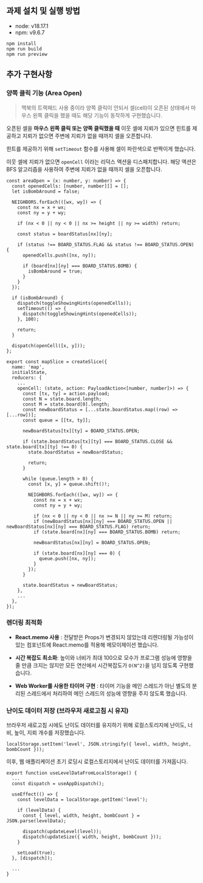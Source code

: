 ## 과제 설치 및 실행 방법

- node: v18.17.1
- npm: v9.6.7

```
npm install
npm run build
npm run preview
```

## 추가 구현사항

### 양쪽 클릭 기능 (Area Open)

> 맥북의 트랙패드 사용 중이라 양쪽 클릭이 안되서 셀(cell)이 오픈된 상태에서 마우스 왼쪽 클릭을 했을 때도 해당 기능이 동작하게 구현했습니다.

오픈된 셀을 **마우스 왼쪽 클릭 또는 양쪽 클릭했을 때** 이웃 셀에 지뢰가 있으면 힌트를 제공하고 지뢰가 없으면 주변에 지뢰가 없을 때까지 셀을 오픈합니다.

힌트를 제공하기 위해 `setTimeout` 함수를 사용해 셀이 파란색으로 반짝이게 했습니다.

이웃 셀에 지뢰가 없으면 `openCell` 이라는 리덕스 액션을 디스패치합니다. 해당 액션은 BFS 알고리즘을 사용하여 주변에 지뢰가 없을 때까지 셀을 오픈합니다.

```tsx
const areaOpen = (x: number, y: number) => {
  const openedCells: [number, number][] = [];
  let isBombAround = false;

  NEIGHBORS.forEach(([wx, wy]) => {
    const nx = x + wx;
    const ny = y + wy;

    if (nx < 0 || ny < 0 || nx >= height || ny >= width) return;

    const status = boardStatus[nx][ny];

    if (status !== BOARD_STATUS.FLAG && status !== BOARD_STATUS.OPEN) {
      openedCells.push([nx, ny]);

      if (board[nx][ny] === BOARD_STATUS.BOMB) {
        isBombAround = true;
      }
    }
  });

  if (isBombAround) {
    dispatch(toggleShowingHints(openedCells));
    setTimeout(() => {
      dispatch(toggleShowingHints(openedCells));
    }, 100);

    return;
  }

  dispatch(openCell([x, y]));
};
```

```tsx
export const mapSlice = createSlice({
  name: 'map',
  initialState,
  reducers: {
    ...
    openCell: (state, action: PayloadAction<[number, number]>) => {
      const [tx, ty] = action.payload;
      const N = state.board.length;
      const M = state.board[0].length;
      const newBoardStatus = [...state.boardStatus.map((row) => [...row])];
      const queue = [[tx, ty]];

      newBoardStatus[tx][ty] = BOARD_STATUS.OPEN;

      if (state.boardStatus[tx][ty] === BOARD_STATUS.CLOSE && state.board[tx][ty] !== 0) {
        state.boardStatus = newBoardStatus;

        return;
      }

      while (queue.length > 0) {
        const [x, y] = queue.shift()!;

        NEIGHBORS.forEach(([wx, wy]) => {
          const nx = x + wx;
          const ny = y + wy;

          if (nx < 0 || ny < 0 || nx >= N || ny >= M) return;
          if (newBoardStatus[nx][ny] === BOARD_STATUS.OPEN || newBoardStatus[nx][ny] === BOARD_STATUS.FLAG) return;
          if (state.board[nx][ny] === BOARD_STATUS.BOMB) return;

          newBoardStatus[nx][ny] = BOARD_STATUS.OPEN;

          if (state.board[nx][ny] === 0) {
            queue.push([nx, ny]);
          }
        });
      }

      state.boardStatus = newBoardStatus;
    },
    ...
  },
});
```

### 렌더링 최적화

- **React.memo 사용** : 전달받은 Props가 변경되지 않았는데 리렌더링될 가능성이 있는 컴포넌트에 React.memo를 적용해 메모이제이션 했습니다.

- **시간 복잡도 최소화**: 높이와 너비가 최대 100으로 모수가 프로그램 성능에 영향을 줄 만큼 크지는 않지만 모든 연산에서 시간복잡도가 `O(N^2)`을 넘지 않도록 구현했습니다.

- **Web Worker를 사용한 타이머 구현** : 타이머 기능을 메인 스레드가 아닌 별도의 분리된 스레드에서 처리하여 메인 스레드의 성능에 영향을 주지 않도록 했습니다.

### 난이도 데이터 저장 (브라우저 새로고침 시 유지)

브라우저 새로고침 시에도 난이도 데이터를 유지하기 위해 로컬스토리지에 난이도, 너비, 높이, 지뢰 개수를 저장했습니다.

```tsx
localStorage.setItem('level', JSON.stringify({ level, width, height, bombCount }));
```

이후, 웹 애플리케이션 초기 로딩시 로컬스토리지에서 난이도 데이터를 가져옵니다.

```tsx
export function useLevelDataFromLocalStorage() {
  ...
  const dispatch = useAppDispatch();

  useEffect(() => {
    const levelData = localStorage.getItem('level');

    if (levelData) {
      const { level, width, height, bombCount } = JSON.parse(levelData);

      dispatch(updateLevel(level));
      dispatch(updateSize({ width, height, bombCount }));
    }

    setLoad(true);
  }, [dispatch]);

  ...
}
```

